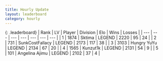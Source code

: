 ```yaml
---
title: Hourly Update
layout: leaderboard
category: hourly
---
```


{: .leaderboard}
| Rank | LV | Player | Division | Elo | Wins | Losses |
| --- | --- | --- | --- | --- | --- | --- |
| <span data-change="0">1</span> | 1874 | <span title="ID: 353063">Sktima</span> | LEGEND | <span data-change="0">2220</span> | <span data-change="0">95</span> | <span data-change="0">24</span> |
| <span data-change="0">2</span> | 731 | <span title="ID: 402846">SunkCostFallacy</span> | LEGEND | <span data-change="0">2173</span> | <span data-change="0">117</span> | <span data-change="0">38</span> |
| <span data-change="1">3</span> | 3103 | <span title="ID: 164871">Hungry YuYu</span> | LEGEND | <span data-change="10">2134</span> | <span data-change="2">67</span> | <span data-change="0">20</span> |
| <span data-change="-1">4</span> | 1565 | <span title="ID: 392407">Kunzut1k</span> | LEGEND | <span data-change="0">2131</span> | <span data-change="0">54</span> | <span data-change="0">9</span> |
| <span data-change="0">5</span> | 101 | <span title="ID: 669171">Angelina Ajimu</span> | LEGEND | <span data-change="0">2102</span> | <span data-change="0">37</span> | <span data-change="0">4</span> |